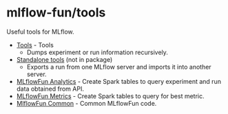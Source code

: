 # mlflow-fun/tools

Useful tools for MLflow.
* [Tools](mlflow_fun/tools) - Tools
  * Dumps experiment or run information recursively.
* [Standalone tools](core) (not in package)
  * Exports a run from one MLflow server and imports it into another server.
* [MLflowFun Analytics](mlflow_fun/analytics) - Create Spark tables to query experiment and run data obtained from API.
* [MLflowFun Metrics](mlflow_fun/metrics) - Create Spark tables to query for best metric.
* [MlflowFun Common](mlflow_fun/common) - Common MLflowFun code.
